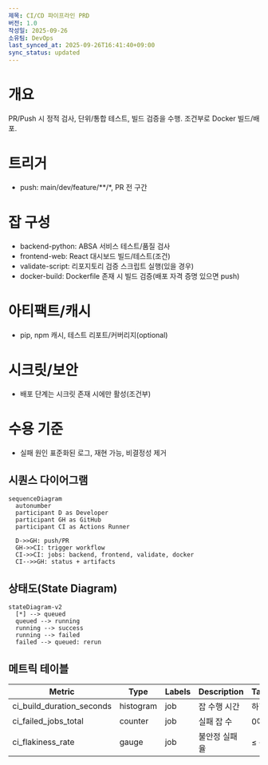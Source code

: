 ```yaml
---
제목: CI/CD 파이프라인 PRD
버전: 1.0
작성일: 2025-09-26
소유팀: DevOps
last_synced_at: 2025-09-26T16:41:40+09:00
sync_status: updated
---
```


# 개요
PR/Push 시 정적 검사, 단위/통합 테스트, 빌드 검증을 수행. 조건부로 Docker 빌드/배포.

# 트리거
- push: main/dev/feature/**/*, PR 전 구간

# 잡 구성
- backend-python: ABSA 서비스 테스트/품질 검사
- frontend-web: React 대시보드 빌드/테스트(조건)
- validate-script: 리포지토리 검증 스크립트 실행(있을 경우)
- docker-build: Dockerfile 존재 시 빌드 검증(배포 자격 증명 있으면 push)

# 아티팩트/캐시
- pip, npm 캐시, 테스트 리포트/커버리지(optional)

# 시크릿/보안
- 배포 단계는 시크릿 존재 시에만 활성(조건부)

# 수용 기준
- 실패 원인 표준화된 로그, 재현 가능, 비결정성 제거

## 시퀀스 다이어그램

```mermaid
sequenceDiagram
  autonumber
  participant D as Developer
  participant GH as GitHub
  participant CI as Actions Runner

  D->>GH: push/PR
  GH->>CI: trigger workflow
  CI->>CI: jobs: backend, frontend, validate, docker
  CI-->>GH: status + artifacts
```

## 상태도(State Diagram)

```mermaid
stateDiagram-v2
  [*] --> queued
  queued --> running
  running --> success
  running --> failed
  failed --> queued: rerun
```

## 메트릭 테이블

| Metric | Type | Labels | Description | Target/SLO |
|---|---|---|---|---|
| ci_build_duration_seconds | histogram | job | 잡 수행 시간 | 하향 추세 |
| ci_failed_jobs_total | counter | job | 실패 잡 수 | 0에 수렴 |
| ci_flakiness_rate | gauge | job | 불안정 실패율 | ≤ 목표 |
